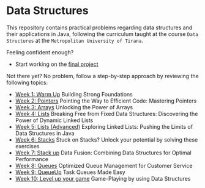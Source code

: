 # Data Structures

This repository contains practical problems regarding 
data structures and their applications in Java, following the curriculum taught at the course `Data Structures`
at the `Metropolitan University of Tirana`.

Feeling confident enough? 
- Start working on the [final project](https://github.com/evis-umt/umt_data_structures/tree/main/final_project)


Not there yet? No problem, follow a step-by-step approach by reviewing the following topics:

- [Week 1: Warm Up](https://github.com/evis-umt/umt_data_structures/tree/main/week1_warmup) Building Strong Foundations
- [Week 2: Pointers](https://github.com/evis-umt/umt_data_structures/tree/main/week2_pointers) Pointing the Way to Efficient Code: Mastering Pointers
- [Week 3: Arrays](https://github.com/evis-umt/umt_data_structures/tree/main/week3_arrays) Unlocking the Power of Arrays
- [Week 4: Lists](https://github.com/evis-umt/umt_data_structures/tree/main/week4_lists) Breaking Free from Fixed Data Structures: Discovering the Power of Dynamic Linked Lists
- [Week 5: Lists (Advanced)](https://github.com/evis-umt/umt_data_structures/tree/main/week5_lists_advanced) Exploring Linked Lists: Pushing the Limits of Data Structures in Java
- [Week 6: Stacks](https://github.com/evis-umt/umt_data_structures/tree/main/week6_stacks) Stuck on Stacks? Unlock your potential by solving these exercises
- [Week 7: Stack up](https://github.com/evis-umt/umt_data_structures/tree/main/week7_stacking_up) Data Fusion: Combining Data Structures for Optimal Performance
- [Week 8: Queues](https://github.com/evis-umt/umt_data_structures/tree/main/week8_queues) Optimized Queue Management for Customer Service
- [Week 9: QueueUp](https://github.com/evis-umt/umt_data_structures/tree/main/week9_queues) Task Queues Made Easy
- [Week 10: Level up your game](https://github.com/evis-umt/umt_data_structures/tree/main/week10_gameplay) Game-Playing by using Data Structures

